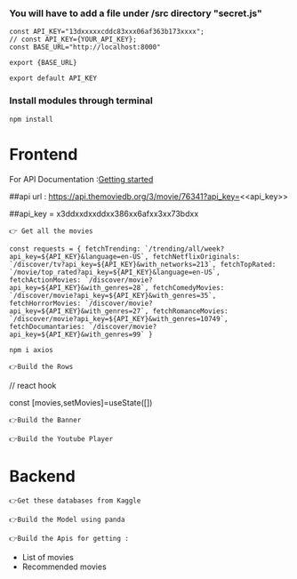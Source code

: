 ### You will have to add a file under /src directory "secret.js"
```
const API_KEY="13dxxxxxcddc83xxx06af363b173xxxx";
// const API_KEY={YOUR_API_KEY};
const BASE_URL="http://localhost:8000"

export {BASE_URL}

export default API_KEY

```
### Install modules through terminal
```
npm install
```

# Frontend 
For API Documentation :[Getting started](https://developers.themoviedb.org/3/getting-started/introduction)

##api url : https://api.themoviedb.org/3/movie/76341?api_key=<<api_key>>

##api_key = x3ddxxdxxddxx386xx6afxx3xx73bdxx

`👉 Get all the movies`

``const requests = {
  fetchTrending: `/trending/all/week?api_key=${API_KEY}&language=en-US`,
  fetchNetflixOriginals: `/discover/tv?api_key=${API_KEY}&with_networks=213`,
  fetchTopRated: `/movie/top_rated?api_key=${API_KEY}&language=en-US`,
  fetchActionMovies: `/discover/movie?api_key=${API_KEY}&with_genres=28`,
  fetchComedyMovies: `/discover/movie?api_key=${API_KEY}&with_genres=35`,
  fetchHorrorMovies: `/discover/movie?api_key=${API_KEY}&with_genres=27`,
  fetchRomanceMovies: `/discover/movie?api_key=${API_KEY}&with_genres=10749`,
  fetchDocumantaries: `/discover/movie?api_key=${API_KEY}&with_genres=99`
}``

`npm i axios`

`👉Build the Rows`

// react hook
 
const [movies,setMovies]=useState([])

`👉Build the Banner`

`👉Build the Youtube Player`

# Backend 
`👉Get these databases from Kaggle `

`👉Build the Model using panda `

`👉Build the Apis for getting :`
 - List of movies
 - Recommended movies
 



